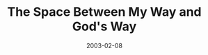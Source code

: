 ---
layout: message
category: message
series: "The Space Between"
title: "The Space Between My Way and God's Way"
date: 2003-02-08
audio-description: "We've somehow lost that healthy space between sanity and our maximum limits."
audio: "http://s3.amazonaws.com/crossroadsaudiomessages/My_Way_And_God's_Way.mp3"
audio-title: "The Space Between My Way and God's Way"
audio-duration: "36&#58;45"
---